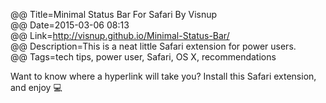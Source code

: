 @@ Title=Minimal Status Bar For Safari By Visnup  
@@ Date=2015-03-06 08:13  
@@ Link=http://visnup.github.io/Minimal-Status-Bar/  
@@ Description=This is a neat little Safari extension for power users.  
@@ Tags=tech tips, power user, Safari, OS X, recommendations  

Want to know where a hyperlink will take you? Install this Safari extension, and enjoy 💻